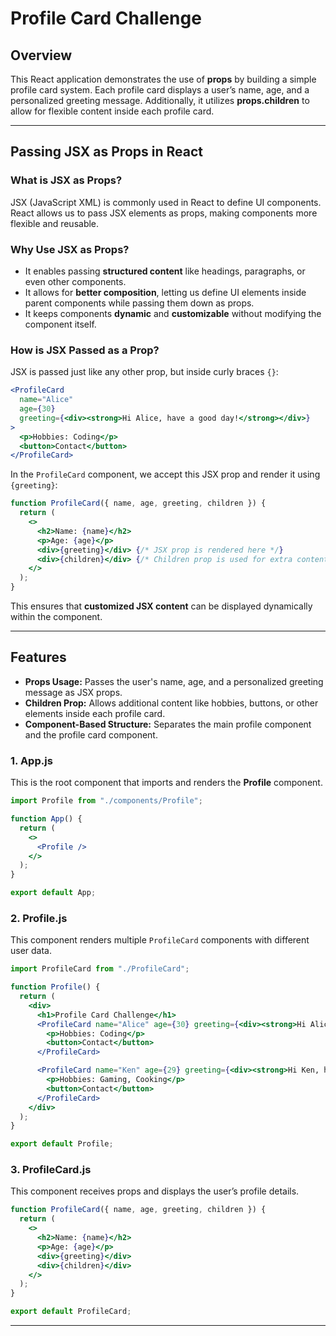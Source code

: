 # Profile Card Challenge

## Overview

This React application demonstrates the use of **props** by building a simple profile card system. Each profile card displays a user’s name, age, and a personalized greeting message. Additionally, it utilizes **props.children** to allow for flexible content inside each profile card.

---

## Passing JSX as Props in React

### What is JSX as Props?
JSX (JavaScript XML) is commonly used in React to define UI components. React allows us to pass JSX elements as props, making components more flexible and reusable.

### Why Use JSX as Props?
- It enables passing **structured content** like headings, paragraphs, or even other components.
- It allows for **better composition**, letting us define UI elements inside parent components while passing them down as props.
- It keeps components **dynamic** and **customizable** without modifying the component itself.

### How is JSX Passed as a Prop?
JSX is passed just like any other prop, but inside curly braces `{}`:

```jsx
<ProfileCard 
  name="Alice" 
  age={30} 
  greeting={<div><strong>Hi Alice, have a good day!</strong></div>}
>
  <p>Hobbies: Coding</p>
  <button>Contact</button>
</ProfileCard>
```

In the `ProfileCard` component, we accept this JSX prop and render it using `{greeting}`:

```jsx
function ProfileCard({ name, age, greeting, children }) {
  return (
    <>
      <h2>Name: {name}</h2>
      <p>Age: {age}</p>
      <div>{greeting}</div> {/* JSX prop is rendered here */}
      <div>{children}</div> {/* Children prop is used for extra content */}
    </>
  );
}
```

This ensures that **customized JSX content** can be displayed dynamically within the component.

---

## Features

- **Props Usage:** Passes the user's name, age, and a personalized greeting message as JSX props.
- **Children Prop:** Allows additional content like hobbies, buttons, or other elements inside each profile card.
- **Component-Based Structure:** Separates the main profile component and the profile card component.



### 1. **App.js**

This is the root component that imports and renders the **Profile** component.

```jsx
import Profile from "./components/Profile";

function App() {
  return (
    <>
      <Profile />
    </>
  );
}

export default App;
```

### 2. **Profile.js**

This component renders multiple `ProfileCard` components with different user data.

```jsx
import ProfileCard from "./ProfileCard";

function Profile() {
  return (
    <div>
      <h1>Profile Card Challenge</h1>
      <ProfileCard name="Alice" age={30} greeting={<div><strong>Hi Alice, have a good day!</strong></div>}>
        <p>Hobbies: Coding</p>
        <button>Contact</button>
      </ProfileCard>

      <ProfileCard name="Ken" age={29} greeting={<div><strong>Hi Ken, have a good day!</strong></div>}>
        <p>Hobbies: Gaming, Cooking</p>
        <button>Contact</button>
      </ProfileCard>
    </div>
  );
}

export default Profile;
```

### 3. **ProfileCard.js**

This component receives props and displays the user’s profile details.

```jsx
function ProfileCard({ name, age, greeting, children }) {
  return (
    <>
      <h2>Name: {name}</h2>
      <p>Age: {age}</p>
      <div>{greeting}</div>
      <div>{children}</div>
    </>
  );
}

export default ProfileCard;
```

---

